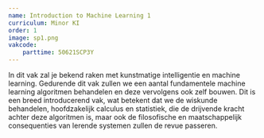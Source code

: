 ```yaml
---
name: Introduction to Machine Learning 1
curriculum: Minor KI
order: 1
image: sp1.png
vakcode:
    parttime: 50621SCP3Y
---
```


In dit vak zal je bekend raken met kunstmatige intelligentie en machine learning. Gedurende dit vak zullen we een aantal fundamentele machine learning algoritmen behandelen en deze vervolgens ook zelf bouwen. Dit is een breed introducerend vak, wat betekent dat we de wiskunde behandelen, hoofdzakelijk calculus en statistiek, die de drijvende kracht achter deze algoritmen is, maar ook de filosofische en maatschappelijk consequenties van lerende systemen zullen de revue passeren.
